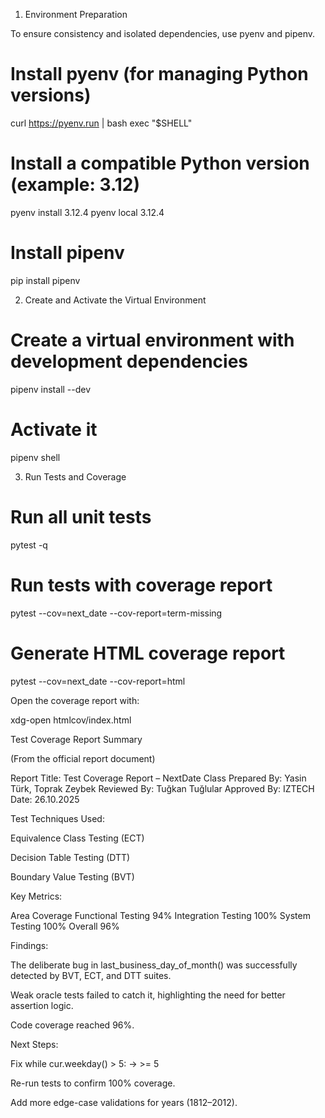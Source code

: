 1. Environment Preparation

To ensure consistency and isolated dependencies, use pyenv and pipenv.

# Install pyenv (for managing Python versions)
curl https://pyenv.run | bash
exec "$SHELL"

# Install a compatible Python version (example: 3.12)
pyenv install 3.12.4
pyenv local 3.12.4

# Install pipenv
pip install pipenv

2. Create and Activate the Virtual Environment
# Create a virtual environment with development dependencies
pipenv install --dev

# Activate it
pipenv shell

3. Run Tests and Coverage
# Run all unit tests
pytest -q

# Run tests with coverage report
pytest --cov=next_date --cov-report=term-missing

# Generate HTML coverage report
pytest --cov=next_date --cov-report=html


Open the coverage report with:

xdg-open htmlcov/index.html

Test Coverage Report Summary

(From the official report document)

Report Title: Test Coverage Report – NextDate Class
Prepared By: Yasin Türk, Toprak Zeybek
Reviewed By: Tuğkan Tuğlular
Approved By: IZTECH
Date: 26.10.2025

Test Techniques Used:

Equivalence Class Testing (ECT)

Decision Table Testing (DTT)

Boundary Value Testing (BVT)

Key Metrics:

Area	Coverage
Functional Testing	94%
Integration Testing	100%
System Testing	100%
Overall	96%

Findings:

The deliberate bug in last_business_day_of_month() was successfully detected by BVT, ECT, and DTT suites.

Weak oracle tests failed to catch it, highlighting the need for better assertion logic.

Code coverage reached 96%.

Next Steps:

Fix while cur.weekday() > 5: → >= 5

Re-run tests to confirm 100% coverage.

Add more edge-case validations for years (1812–2012).
